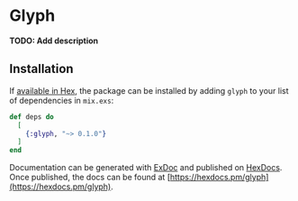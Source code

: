 # Glyph

**TODO: Add description**

## Installation

If [available in Hex](https://hex.pm/docs/publish), the package can be installed
by adding `glyph` to your list of dependencies in `mix.exs`:

```elixir
def deps do
  [
    {:glyph, "~> 0.1.0"}
  ]
end
```

Documentation can be generated with [ExDoc](https://github.com/elixir-lang/ex_doc)
and published on [HexDocs](https://hexdocs.pm). Once published, the docs can
be found at [https://hexdocs.pm/glyph](https://hexdocs.pm/glyph).

